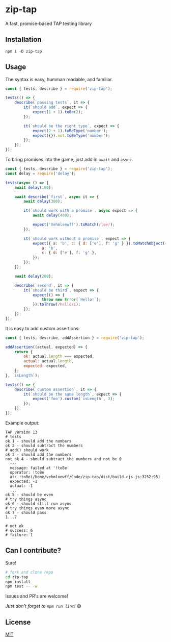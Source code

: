 # zip-tap

A fast, promise-based TAP testing library

## Installation

```ssh
npm i -D zip-tap
```

## Usage

The syntax is easy, humman readable, and familiar.

```js
const { tests, describe } = require('zip-tap');

tests(() => {
	describe(`passing tests`, it => {
		it(`should add`, expect => {
			expect(1 + 1).toBe(2);
		});

		it(`should be the right type`, expect => {
			expect(2 + 1).toBeType('number');
			expect({}).not.toBeType('number');
		});
	});
});
```

To bring promises into the game, just add in `await` and `async`.

```js
const { tests, describe } = require('zip-tap');
const delay = require('delay');

tests(async () => {
	await delay(100);

	await describe(`first`, async it => {
		await delay(300);

		it(`should work with a promise`, async expect => {
			await delay(400);

			expect('Vehmloewff').toMatch(/loe/);
		});

		it(`should work without a promise`, expect => {
			expect({ a: 'b', c: { d: ['e'], f: 'g' } }).toMatchObject({
				a: 'b',
				c: { d: ['e'], f: 'g' },
			});
		});
	});

	await delay(200);

	describe(`second`, it => {
		it(`should be third`, expect => {
			expect(() => {
				throw new Error(`Hello!`);
			}).toThrow(/hello/i);
		});
	});
});
```

It is easy to add custom assertions:

```js
const { tests, describe, addAssertion } = require('zip-tap');

addAssertion((actual, expected) => {
	return {
		ok: actual.length === expected,
		actual: actual.length,
		expected: expected,
	};
}, `isLength`);

tests(() => {
	describe(`custom assertion`, it => {
		it(`should be the same length`, expect => {
			expect('foo').custom(`isLength`, 3);
		});
	});
});
```

Example output:

```
TAP version 13
# tests
ok 1 - should add the numbers
ok 2 - should subtract the numbers
# add() should work
ok 3 - should add the numbers
not ok 4 - should subtract the numbers and not be 0
  ---
  message: failed at '!toBe'
  operator: !toBe
  at: !toBe(/home/vehmloewff/Code/zip-tap/dist/build.cjs.js:3252:95)
  expected: -1
  actual: -1
  ...
ok 5 - should be even
# try things async
ok 6 - should still run async
# try things even more async
ok 7 - should pass
1...7

# not ok
# success: 6
# failure: 1
```

## Can I contribute?

Sure!

```sh
# fork and clone repo
cd zip-tap
npm install
npm test -- -w
```

Issues and PR's are welcome!

_Just don't forget to `npm run lint`!_ :sweat_smile:

## License

[MIT](/LICENSE)
